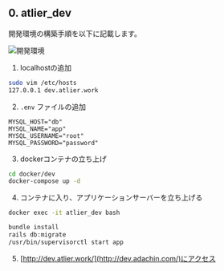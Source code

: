 ## 0. atlier_dev

開発環境の構築手順を以下に記載します。

![開発環境](https://user-images.githubusercontent.com/72424114/123391803-56731680-d5d7-11eb-9ab0-3596397422af.png)

1. localhostの追加

```bash
sudo vim /etc/hosts
127.0.0.1 dev.atlier.work
```

2. `.env` ファイルの追加

```
MYSQL_HOST="db"
MYSQL_NAME="app"
MYSQL_USERNAME="root"
MYSQL_PASSWORD="password"
```

3. dockerコンテナの立ち上げ

```bash
cd docker/dev
docker-compose up -d
```

4. コンテナに入り、アプリケーションサーバーを立ち上げる

```bash
docker exec -it atlier_dev bash

bundle install
rails db:migrate
/usr/bin/supervisorctl start app
```

5. [http://dev.atlier.work/](http://dev.adachin.com/)にアクセス
